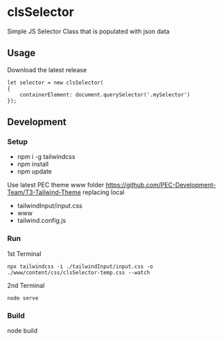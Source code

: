 # clsSelector
Simple JS Selector Class that is populated with json data


## Usage
Download the latest release
```
let selector = new clsSelector(
{
    containerElement: document.querySelector('.mySelector')
});
```


## Development

### Setup
- npm i -g tailwindcss
- npm install
- npm update

Use latest PEC theme www folder https://github.com/PEC-Development-Team/T3-Tailwind-Theme replacing local
- tailwindInput/input.css
- www
- tailwind.config.js

### Run
1st Terminal
```
npx tailwindcss -i ./tailwindInput/input.css -o ./www/content/css/clsSelector-temp.css --watch
```
2nd Terminal
```
node serve
```

### Build
node build